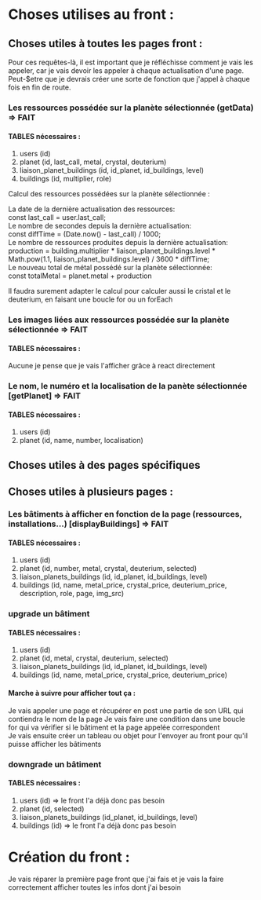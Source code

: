 # Choses utilises au front : 

## Choses utiles à toutes les pages front :

Pour ces requêtes-là, il est important que je réfléchisse comment je vais les appeler, car je vais devoir les
appeler à chaque actualisation d'une page. Peut-$etre que je devrais créer une sorte de fonction que j'appel à
chaque fois en fin de route.

### Les ressources possédée sur la planète sélectionnée (getData) => FAIT
#### TABLES nécessaires : 
1. users (id)
2. planet (id, last_call, metal, crystal, deuterium)
3. liaison_planet_buildings (id, id_planet, id_buildings, level)
4. buildings (id, multiplier, role)

Calcul des ressources possédées sur la planète sélectionnée :

La date de la dernière actualisation des ressources:  
const last_call = user.last_call;  
Le nombre de secondes depuis la dernière actualisation:  
const diffTime = (Date.now() - last_call) / 1000;   
Le nombre de ressources produites depuis la dernière actualisation:  
production = building.multiplier * liaison_planet_buildings.level * Math.pow(1.1, liaison_planet_buildings.level) / 3600 * diffTime;  
Le nouveau total de métal possédé sur la planète sélectionnée:  
const totalMetal = planet.metal + production  

Il faudra surement adapter le calcul pour calculer aussi le cristal et le deuterium, en faisant une boucle for
ou un forEach


### Les images liées aux ressources possédée sur la planète sélectionnée => FAIT
#### TABLES nécessaires : 
Aucune je pense que je vais l'afficher grâce à react directement

### Le nom, le numéro et la localisation de la panète sélectionnée [getPlanet] => FAIT
#### TABLES nécessaires :
1. users (id)
2. planet (id, name, number, localisation)

## Choses utiles à des pages spécifiques

## Choses utiles à plusieurs pages : 
### Les bâtiments à afficher en fonction de la page (ressources, installations...) [displayBuildings] => FAIT
#### TABLES nécessaires :  
1. users (id)  
2. planet (id, number, metal, crystal, deuterium, selected)  
3. liaison_planets_buildings (id, id_planet, id_buildings, level)
4. buildings (id, name, metal_price, crystal_price, deuterium_price, description, role, page, img_src)

### upgrade un bâtiment  
#### TABLES nécessaires :
1. users (id)  
2. planet (id, metal, crystal, deuterium, selected)  
3. liaison_planets_buildings (id, id_planet, id_buildings, level)
4. buildings (id, name, metal_price, crystal_price, deuterium_price)

#### Marche à suivre pour afficher tout ça :   
Je vais appeler une page et récupérer en post une partie de son URL qui contiendra le nom de la page
Je vais faire une condition dans une boucle for qui va vérifier si le bâtiment et la page appelée correspondent  
Je vais ensuite créer un tableau ou objet pour l'envoyer au front pour qu'il puisse afficher les bâtiments

### downgrade un bâtiment  
#### TABLES nécessaires :  
1. users (id) => le front l'a déjà donc pas besoin
2. planet (id, selected)  
3. liaison_planets_buildings (id_planet, id_buildings, level)  
4. buildings (id) => le front l'a déjà donc pas besoin

# Création du front : 
Je vais réparer la première page front que j'ai fais et je vais la faire correctement afficher toutes les infos dont j'ai besoin